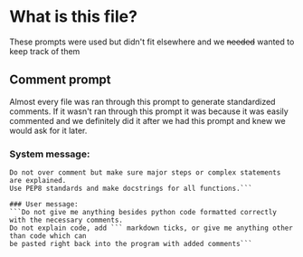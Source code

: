 # What is this file?

These prompts were used but didn't fit elsewhere and we ~~needed~~ wanted to keep track of them 

## Comment prompt

Almost every file was ran through this prompt to generate standardized comments.
If it wasn't ran through this prompt it was because it was easily commented and we definitely
did it after we had this prompt and knew we would ask for it later.

### System message:

```Take in the given python code and output the same exact python code with added comments and logger statements.
Do not over comment but make sure major steps or complex statements are explained.
Use PEP8 standards and make docstrings for all functions.```

### User message: 
```Do not give me anything besides python code formatted correctly with the necessary comments.
Do not explain code, add ``` markdown ticks, or give me anything other than code which can
be pasted right back into the program with added comments```
